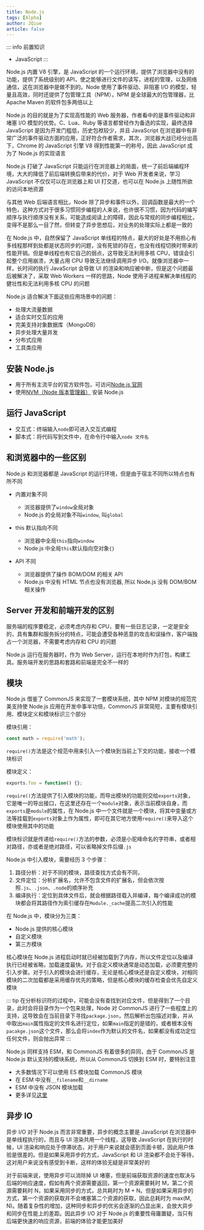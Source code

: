 ```yaml
---
title: Node.js
tags: [Alpha]
author: JQiue
article: false
---
```


::: info 前置知识

+ JavaScript
:::

Node.js 内置 V8 引擎，是 JavaScript 的一个运行环境，提供了浏览器中没有的功能，提供了系统级别的 API，使之能够进行文件的读写，进程的管理，以及网络通信，这在浏览器中是做不到的。Node 使用了事件驱动、非阻塞 I/O 的模型，轻量且高效，同时还提供了包管理工具（NPM），NPM 是全球最大的包管理器，比 Apache Maven 的软件包多两倍以上

Node.js 的目的就是为了实现高性能的 Web 服务器，作者看中的是事件驱动和非堵塞 I/O 模型的优势。C、Lua、Ruby 等语言都曾经作为备选的实现，最终选择 JavaScript 是因为开发门槛低，历史包袱较少，并且 JavaScript 在浏览器中有非常广泛的事件驱动方面的应用，正好符合作者需求，其次，浏览器大战已经分出高下，Chrome 的 JavaScript 引擎 V8 得到性能第一的称号，因此 JavaScript 成为了 Node.js 的实现语言

Node.js 打破了 JavaScript 只能运行在浏览器上的局面，统一了前后端编程环境，大大的降低了前后端转换后带来的代价，对于 Web 开发者来说，学习 JavaScript 不仅仅可以在浏览器上和 UI 打交道，也可以在 Node.js 上随性所欲的访问本地资源

与其他 Web 后端语言相比，Node 除了异步和事件以外，回调函数是最大的一个特色，这种方式对于很多习惯同步编程的人来说，也许很不习惯，因为代码的编写顺序与执行顺序没有关系，可能造成阅读上的障碍，因此与常规的同步编程相比，变得不是那么一目了然，但转变了异步思想后，对业务的处理实际上都是一致的

在 Node.js 中，自然保留了 JavaScript 单线程的特点，最大的好处是不用担心有多线程那样到处都是状态同步的问题，没有死锁的存在，也没有线程切换时带来的性能开销。但是单线程也有它自己的弱点，这导致无法利用多核 CPU，错误会引起整个应用崩溃，大量占用 CPU 导致无法继续调用异步 I/O。就像浏览器中一样，长时间的执行 JavaScript 会导致 UI 的渲染和响应被中断，但是这个问题最后被解决了，采取 Web Workers 一样的思路，Node 使用子进程来解决单线程的健壮性和无法利用多核 CPU 的问题

Node.js 适合解决下面这些应用场景中的问题：

+ 处理大流量数据
+ 适合实时交互的应用
+ 完美支持对象数据库（MongoDB）
+ 异步处理大量并发
+ 分布式应用
+ 工具类应用

## 安装 Node.js

+ 用于所有主流平台的官方软件包，可访问[Node.js 官网](http://nodejs.cn/download/)
+ 使用[NVM（Node 版本管理器）](https://github.com/coreybutler/nvm-windows/releases) 安装 Node.js

## 运行 JavaScript

+ 交互式：终端输入`node`即可进入交互式编程
+ 脚本式：将代码写到文件中，在命令行中输入`node 文件名`

## 和浏览器中的一些区别

Node.js 和浏览器都是 JavaScript 的运行环境，但是由于宿主不同所以特点也有所不同

+ 内置对象不同
  + 浏览器提供了`window`全局对象
  + Node.js 的全局对象不叫`window`, 叫`global`

+ this 默认指向不同
  + 浏览器中全局`this`指向`window`
  + Node.js 中全局`this`默认指向空对象`{}`
  
+ API 不同
  + 浏览器提供了操作 BOM/DOM 的相关 API
  + Node.js 中没有 HTML 节点也没有浏览器, 所以 Node.js 没有 DOM/BOM 相关操作

## Server 开发和前端开发的区别

服务端的程序要稳定，必须考虑内存和 CPU，要有一些日志记录，一定是安全的，具有集群和服务拆分的特点，可能会遭受各种恶意的攻击和误操作，客户端独占一个浏览器，不需要考虑内存和 CPU 的问题

Node.js 运行在服务器时，作为 Web Server，运行在本地时作为打包，构建工具。服务端开发的思路和套路和前端是完全不一样的

## 模块

Node.js 借鉴了 CommonJS 来实现了一套模块系统，其中 NPM 对模块的规范完美支持使 Node.js 应用在开发中事半功倍，CommonJS 非常简短，主要有模块引用、模块定义和模块标识三个部分

模块引用：

```js
const math = require('math');
```

`require()`方法是这个规范中用来引入一个模块到当前上下文的功能，接收一个模块标识

模块定义：

```js
exports.foo = function() {};
```

`require()`方法提供了引入模块的功能，而导出模块的功能则交给`exports`对象，它是唯一的导出接口，在这里还存在一个`module`对象，表示当前模块自身，而`exports`是`module`的属性，在 Node.js 中一个文件就是一个模块，将其中变量或方法等挂载到`exports`对象上作为属性，即可在其它地方使用`require()`来导入这个模块使用其中的功能

模块标识就是传递给`require()`方法的参数，必须是小驼峰命名的字符串，或者相对路径，亦或者是绝对路径，可以省略掉文件后缀`.js`

Node.js 中引入模块，需要经历 3 个步骤：

1. 路径分析：对于不同的模块，路径查找方式会有不同，
2. 文件定位：分析扩展名，允许不包含文件的扩展名，但会依次按照`.js`、`.json`、`.node`的顺序补充
3. 编译执行：定位到具体文件后，就会根据路径载入并编译，每个编译成功的模块都会将其路径作为索引缓存在`Module._cache`提高二次引入的性能

在 Node.js 中，模块分为三类：

+ Node.js 提供的核心模块
+ 自定义模块
+ 第三方模块

核心模块在 Node.js 进程启动时就已经被加载到了内存，所以文件定位以及编译执行已经被省略，加载速度最快。对于自定义模块通常是动态加载，必须要完整的引入步骤。对于引入的模块会进行缓存，无论是核心模块还是自定义模块，对相同模块的二次加载都是采用缓存优先的策略，但是核心模块的缓存检查会优先自定义模块

::: tip
在分析标识符的过程中，可能会没有查找到对应文件，但是得到了一个目录，此时会将目录作为一个包来处理，Node 对 CommonJS 进行了一些程度上的支持，这导致会在当前目录下寻找`package.json`，然后解析出包描述对象，并从中取出`main`属性指定的文件名进行定位，如果`main`指定的是错的，或者根本没有`pacakge.json`这个文件，那么会将`index`作为默认的文件名，如果都没有成功定位任何文件，则会抛出异常
:::

Node.js 同样支持 ESM，和 CommonJS 有着很多的异同，由于 CommonJS 是 Node.js 默认支持的模块系统，所以从 CommonJS 切换到 ESM 时，要特别注意

+ 大多数情况下可以使用 ES 模块加载 CommonJS 模块
+ 在 ESM 中没有`__filename`和`__dirname`
+ ESM 中没有 JSON 模块加载
+ 更多详见[这里](http://nodejs.cn/api/esm.html)

## 异步 IO

异步 I/O 对于 Node.js 而言非常重要，异步的概念主要是 JavaScript 在浏览器中是单线程执行的，而且与 UI 渲染共用一个线程，这导致 JavaScript 在执行的时候，UI 渲染和响应处于停滞状态，对于用户来说就会感到页面卡顿，因此用户体验是很差的。但是如果采用异步的方式，JavaScript 和 UI 渲染都不会处于等待，这对用户来说没有感受到卡断，这样的体验无疑是非常美好的

对于前端来说，使用异步可以消除掉 UI 堵塞，但是前端获取资源的速度也取决与后端的响应速度，假如有两个资源需要返回，第一个资源需要耗时 M，第二个资源需要耗时 N，如果采用同步的方式，总共耗时为 M + N。但是如果采用异步的方式，第一个资源的获取并不会堵塞第二个资源的获取，因此总耗时为 max(M, N)。随着复杂性的增加，这种同步和异步的优劣会逐渐的凸显出来，会放大异步和同步在性能上的差距。因此异步 I/O 对于 Node.js 的重要性毋庸置疑，当只有后端更快速的响应资源，前端的体验才能更加美好

<!-- to be update -->